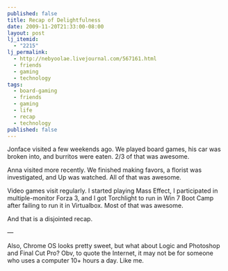 ```yaml
---
published: false
title: Recap of Delightfulness
date: 2009-11-20T21:33:00-08:00
layout: post
lj_itemid:
  - "2215"
lj_permalink:
  - http://nebyoolae.livejournal.com/567161.html
  - friends
  - gaming
  - technology
tags:
  - board-gaming
  - friends
  - gaming
  - life
  - recap
  - technology
published: false
---
```


Jonface visited a few weekends ago. We played board games, his car was broken into, and burritos were eaten. 2/3 of that was awesome.

<!--more-->

Anna visited more recently. We finished making favors, a florist was investigated, and Up was watched. All of that was awesome.

Video games visit regularly. I started playing Mass Effect, I participated in multiple-monitor Forza 3, and I got Torchlight to run in Win 7 Boot Camp after failing to run it in Virtualbox. Most of that was awesome.

And that is a disjointed recap.

&#8212;

Also, Chrome OS looks pretty sweet, but what about Logic and Photoshop and Final Cut Pro? Obv, to quote the Internet, it may not be for someone who uses a computer 10+ hours a day. Like me.
